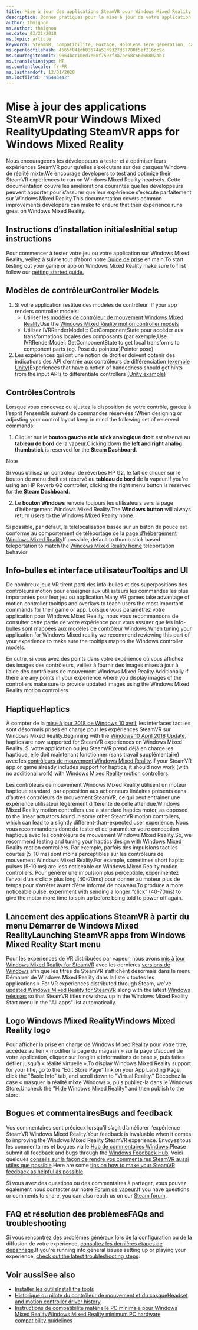 ```yaml
---
title: Mise à jour des applications SteamVR pour Windows Mixed Reality
description: Bonnes pratiques pour la mise à jour de votre application SteamVR afin d’optimiser la compatibilité avec les casques de Windows Mixed Reality.
author: thmignon
ms.author: thmignon
ms.date: 03/21/2018
ms.topic: article
keywords: SteamVR, compatibilité, Portage, HoloLens 1ère génération, casque de réalité mixte, casque Windows Mixed realisation, migration, Windows 10, vapeur, contrôleurs de mouvement, haptique
ms.openlocfilehash: 4565f041db83574a51d9327d37780f5ef216dc9c
ms.sourcegitcommit: 9664bcc10ed7e60f7593f3a7ae58c66060802ab1
ms.translationtype: MT
ms.contentlocale: fr-FR
ms.lasthandoff: 12/01/2020
ms.locfileid: "96443442"
---
```

# <a name="updating-steamvr-apps-for-windows-mixed-reality"></a><span data-ttu-id="f0643-104">Mise à jour des applications SteamVR pour Windows Mixed Reality</span><span class="sxs-lookup"><span data-stu-id="f0643-104">Updating SteamVR apps for Windows Mixed Reality</span></span>
<span data-ttu-id="f0643-105">Nous encourageons les développeurs à tester et à optimiser leurs expériences SteamVR pour qu’elles s’exécutent sur des casques Windows de réalité mixte.</span><span class="sxs-lookup"><span data-stu-id="f0643-105">We encourage developers to test and optimize their SteamVR experiences to run on Windows Mixed Reality headsets.</span></span> <span data-ttu-id="f0643-106">Cette documentation couvre les améliorations courantes que les développeurs peuvent apporter pour s’assurer que leur expérience s’exécute parfaitement sur Windows Mixed Reality.</span><span class="sxs-lookup"><span data-stu-id="f0643-106">This documentation covers common improvements developers can make to ensure that their experience runs great on Windows Mixed Reality.</span></span>

## <a name="initial-setup-instructions"></a><span data-ttu-id="f0643-107">Instructions d’installation initiales</span><span class="sxs-lookup"><span data-stu-id="f0643-107">Initial setup instructions</span></span>

<span data-ttu-id="f0643-108">Pour commencer à tester votre jeu ou votre application sur Windows Mixed Reality, veillez à suivre tout d’abord notre [Guide de prise](https://aka.ms/WindowsMixedRealitySteamVR) en main.</span><span class="sxs-lookup"><span data-stu-id="f0643-108">To start testing out your game or app on Windows Mixed Reality make sure to first follow our [getting started guide.](https://aka.ms/WindowsMixedRealitySteamVR)</span></span>

## <a name="controller-models"></a><span data-ttu-id="f0643-109">Modèles de contrôleur</span><span class="sxs-lookup"><span data-stu-id="f0643-109">Controller Models</span></span>
1. <span data-ttu-id="f0643-110">Si votre application restitue des modèles de contrôleur :</span><span class="sxs-lookup"><span data-stu-id="f0643-110">If your app renders controller models:</span></span>
    * <span data-ttu-id="f0643-111">Utiliser les [modèles de contrôleur de mouvement Windows Mixed Reality](../../design/motion-controllers.md#rendering-the-motion-controller-model)</span><span class="sxs-lookup"><span data-stu-id="f0643-111">Use the [Windows Mixed Reality motion controller models](../../design/motion-controllers.md#rendering-the-motion-controller-model)</span></span>
    * <span data-ttu-id="f0643-112">Utilisez IVRRenderModel :: GetComponentState pour accéder aux transformations locales des composants (par exemple,</span><span class="sxs-lookup"><span data-stu-id="f0643-112">Use IVRRenderModel::GetComponentState to get local transforms to component parts (eg.</span></span> <span data-ttu-id="f0643-113">Pose du pointeur)</span><span class="sxs-lookup"><span data-stu-id="f0643-113">Pointer pose)</span></span>
2. <span data-ttu-id="f0643-114">Les expériences qui ont une notion de droitier doivent obtenir des indications des API d’entrée aux contrôleurs de différenciation [(exemple Unity)](../unity/gestures-and-motion-controllers-in-unity.md#unity-buttonaxis-mapping-table)</span><span class="sxs-lookup"><span data-stu-id="f0643-114">Experiences that have a notion of handedness should get hints from the input APIs to differentiate controllers [(Unity example)](../unity/gestures-and-motion-controllers-in-unity.md#unity-buttonaxis-mapping-table)</span></span>

## <a name="controls"></a><span data-ttu-id="f0643-115">Contrôles</span><span class="sxs-lookup"><span data-stu-id="f0643-115">Controls</span></span>

<span data-ttu-id="f0643-116">Lorsque vous concevez ou ajustez la disposition de votre contrôle, gardez à l’esprit l’ensemble suivant de commandes réservées :</span><span class="sxs-lookup"><span data-stu-id="f0643-116">When designing or adjusting your control layout keep in mind the following set of reserved commands:</span></span>
1. <span data-ttu-id="f0643-117">Cliquer sur le **bouton gauche et le stick analogique droit** est réservé au **tableau de bord** de la vapeur.</span><span class="sxs-lookup"><span data-stu-id="f0643-117">Clicking down the **left and right analog thumbstick** is reserved for the **Steam Dashboard**.</span></span>

> [!NOTE]
> <span data-ttu-id="f0643-118">Si vous utilisez un contrôleur de réverbes HP G2, le fait de cliquer sur le bouton de menu droit est réservé au **tableau de bord** de la vapeur.</span><span class="sxs-lookup"><span data-stu-id="f0643-118">If you're using an HP Reverb G2 controller, clicking the right menu button is reserved for the **Steam Dashboard**.</span></span>

2. <span data-ttu-id="f0643-119">Le **bouton Windows** renvoie toujours les utilisateurs vers la page d’hébergement Windows Mixed Reality.</span><span class="sxs-lookup"><span data-stu-id="f0643-119">The **Windows button** will always return users to the Windows Mixed Reality home.</span></span>

<span data-ttu-id="f0643-120">Si possible, par défaut, la télélocalisation basée sur un bâton de pouce est conforme au comportement de téléportage de la [page d’hébergement Windows Mixed Reality](../../discover/navigating-the-windows-mixed-reality-home.md#getting-around-your-home)</span><span class="sxs-lookup"><span data-stu-id="f0643-120">If possible, default to thumb stick based teleportation to match the [Windows Mixed Reality home](../../discover/navigating-the-windows-mixed-reality-home.md#getting-around-your-home) teleportation behavior</span></span>

## <a name="tooltips-and-ui"></a><span data-ttu-id="f0643-121">Info-bulles et interface utilisateur</span><span class="sxs-lookup"><span data-stu-id="f0643-121">Tooltips and UI</span></span>

<span data-ttu-id="f0643-122">De nombreux jeux VR tirent parti des info-bulles et des superpositions des contrôleurs motion pour enseigner aux utilisateurs les commandes les plus importantes pour leur jeu ou application.</span><span class="sxs-lookup"><span data-stu-id="f0643-122">Many VR games take advantage of motion controller tooltips and overlays to teach users the most important commands for their game or app.</span></span> <span data-ttu-id="f0643-123">Lorsque vous paramétrez votre application pour Windows Mixed Reality, nous vous recommandons de consulter cette partie de votre expérience pour vous assurer que les info-bulles sont mappées aux modèles de contrôleur Windows.</span><span class="sxs-lookup"><span data-stu-id="f0643-123">When tuning your application for Windows Mixed reality we recommend reviewing this part of your experience to make sure the tooltips map to the Windows controller models.</span></span>

<span data-ttu-id="f0643-124">En outre, si vous avez des points dans votre expérience où vous affichez des images des contrôleurs, veillez à fournir des images mises à jour à l’aide des contrôleurs de mouvement Windows Mixed Reality.</span><span class="sxs-lookup"><span data-stu-id="f0643-124">Additionally if there are any points in your experience where you display images of the controllers make sure to provide updated images using the Windows Mixed Reality motion controllers.</span></span>

## <a name="haptics"></a><span data-ttu-id="f0643-125">Haptique</span><span class="sxs-lookup"><span data-stu-id="f0643-125">Haptics</span></span>

<span data-ttu-id="f0643-126">À compter de la [mise à jour 2018 de Windows 10 avril](https://docs.microsoft.com/windows/mixed-reality/enthusiast-guide/release-notes-april-2018), les interfaces tactiles sont désormais prises en charge pour les expériences SteamVR sur Windows Mixed Reality.</span><span class="sxs-lookup"><span data-stu-id="f0643-126">Beginning with the [Windows 10 April 2018 Update](https://docs.microsoft.com/windows/mixed-reality/enthusiast-guide/release-notes-april-2018), haptics are now supported for SteamVR experiences on Windows Mixed Reality.</span></span> <span data-ttu-id="f0643-127">Si votre application ou jeu SteamVR prend déjà en charge les haptique, elle doit maintenant fonctionner (sans travail supplémentaire) avec les [contrôleurs de mouvement Windows Mixed Reality](../../design/motion-controllers.md).</span><span class="sxs-lookup"><span data-stu-id="f0643-127">If your SteamVR app or game already includes support for haptics, it should now work (with no additional work) with [Windows Mixed Reality motion controllers](../../design/motion-controllers.md).</span></span>

<span data-ttu-id="f0643-128">Les contrôleurs de mouvement Windows Mixed Reality utilisent un moteur haptique standard, par opposition aux actionneurs linéaires présents dans d’autres contrôleurs de mouvement SteamVR, ce qui peut entraîner une expérience utilisateur légèrement différente de celle attendue.</span><span class="sxs-lookup"><span data-stu-id="f0643-128">Windows Mixed Reality motion controllers use a standard haptics motor, as opposed to the linear actuators found in some other SteamVR motion controllers, which can lead to a slightly different-than-expected user experience.</span></span> <span data-ttu-id="f0643-129">Nous vous recommandons donc de tester et de paramétrer votre conception haptique avec les contrôleurs de mouvement Windows Mixed Reality.</span><span class="sxs-lookup"><span data-stu-id="f0643-129">So, we recommend testing and tuning your haptics design with Windows Mixed Reality motion controllers.</span></span> <span data-ttu-id="f0643-130">Par exemple, parfois des impulsions tactiles courtes (5-10 ms) sont moins perceptibles sur les contrôleurs de mouvement Windows Mixed Reality.</span><span class="sxs-lookup"><span data-stu-id="f0643-130">For example, sometimes short haptic pulses (5-10 ms) are less noticeable on Windows Mixed Reality motion controllers.</span></span> <span data-ttu-id="f0643-131">Pour générer une impulsion plus perceptible, expérimentez l’envoi d’un « clic » plus long (40-70ms) pour donner au moteur plus de temps pour s’arrêter avant d’être informé de nouveau.</span><span class="sxs-lookup"><span data-stu-id="f0643-131">To produce a more noticeable pulse, experiment with sending a longer “click” (40-70ms) to give the motor more time to spin up before being told to power off again.</span></span>

## <a name="launching-steamvr-apps-from-windows-mixed-reality-start-menu"></a><span data-ttu-id="f0643-132">Lancement des applications SteamVR à partir du menu Démarrer de Windows Mixed Reality</span><span class="sxs-lookup"><span data-stu-id="f0643-132">Launching SteamVR apps from Windows Mixed Reality Start menu</span></span>

<span data-ttu-id="f0643-133">Pour les expériences de VR distribuées par vapeur, nous avons [mis à jour Windows Mixed Reality for SteamVR](https://steamcommunity.com/games/719950/announcements/detail/1687045485866139800) avec les dernières [versions de Windows](https://insider.windows.com) afin que les titres de SteamVR s’affichent désormais dans le menu Démarrer de Windows Mixed Reality dans la liste « toutes les applications ».</span><span class="sxs-lookup"><span data-stu-id="f0643-133">For VR experiences distributed through Steam, we've [updated Windows Mixed Reality for SteamVR](https://steamcommunity.com/games/719950/announcements/detail/1687045485866139800) along with the latest [Windows releases](https://insider.windows.com) so that SteamVR titles now show up in the Windows Mixed Reality Start menu in the "All apps" list automatically.</span></span>

## <a name="windows-mixed-reality-logo"></a><span data-ttu-id="f0643-134">Logo Windows Mixed Reality</span><span class="sxs-lookup"><span data-stu-id="f0643-134">Windows Mixed Reality logo</span></span>

<span data-ttu-id="f0643-135">Pour afficher la prise en charge de Windows Mixed Reality pour votre titre, accédez au lien « modifier la page du magasin » sur la page d’accueil de votre application, cliquez sur l’onglet « informations de base », puis faites défiler jusqu’à « réalité virtuelle ».</span><span class="sxs-lookup"><span data-stu-id="f0643-135">To display Windows Mixed Reality support for your title, go to the "Edit Store Page" link on your App Landing Page, click the "Basic Info" tab, and scroll down to "Virtual Reality."</span></span> <span data-ttu-id="f0643-136">Décochez la case « masquer la réalité mixte Windows », puis publiez-la dans le Windows Store.</span><span class="sxs-lookup"><span data-stu-id="f0643-136">Uncheck the "Hide Windows Mixed Reality" and then publish to the store.</span></span>

## <a name="bugs-and-feedback"></a><span data-ttu-id="f0643-137">Bogues et commentaires</span><span class="sxs-lookup"><span data-stu-id="f0643-137">Bugs and feedback</span></span>

<span data-ttu-id="f0643-138">Vos commentaires sont précieux lorsqu’il s’agit d’améliorer l’expérience SteamVR Windows Mixed Reality.</span><span class="sxs-lookup"><span data-stu-id="f0643-138">Your feedback is invaluable when it comes to improving the Windows Mixed Reality SteamVR experience.</span></span> <span data-ttu-id="f0643-139">Envoyez tous les commentaires et bogues via le [Hub de commentaires Windows](https://docs.microsoft.com/windows/mixed-reality/enthusiast-guide/filing-feedback).</span><span class="sxs-lookup"><span data-stu-id="f0643-139">Please submit all feedback and bugs through the [Windows Feedback Hub](https://docs.microsoft.com/windows/mixed-reality/enthusiast-guide/filing-feedback).</span></span> <span data-ttu-id="f0643-140">Voici quelques [conseils sur la façon de rendre vos commentaires SteamVR aussi utiles que possible](https://docs.microsoft.com/windows/mixed-reality/enthusiast-guide/using-steamvr-with-windows-mixed-reality#sharing-feedback-on-steamvr).</span><span class="sxs-lookup"><span data-stu-id="f0643-140">Here are some [tips on how to make your SteamVR feedback as helpful as possible](https://docs.microsoft.com/windows/mixed-reality/enthusiast-guide/using-steamvr-with-windows-mixed-reality#sharing-feedback-on-steamvr).</span></span>

<span data-ttu-id="f0643-141">Si vous avez des questions ou des commentaires à partager, vous pouvez également nous contacter sur notre [Forum de vapeur](https://steamcommunity.com/app/719950/discussions/).</span><span class="sxs-lookup"><span data-stu-id="f0643-141">If you have questions or comments to share, you can also reach us on our [Steam forum](https://steamcommunity.com/app/719950/discussions/).</span></span>

## <a name="faqs-and-troubleshooting"></a><span data-ttu-id="f0643-142">FAQ et résolution des problèmes</span><span class="sxs-lookup"><span data-stu-id="f0643-142">FAQs and troubleshooting</span></span>

<span data-ttu-id="f0643-143">Si vous rencontrez des problèmes généraux lors de la configuration ou de la diffusion de votre expérience, [consultez les dernières étapes de dépannage](https://docs.microsoft.com/windows/mixed-reality/enthusiast-guide/troubleshooting-windows-mixed-reality#steamvr).</span><span class="sxs-lookup"><span data-stu-id="f0643-143">If you're running into general issues setting up or playing your experience, [check out the latest troubleshooting steps](https://docs.microsoft.com/windows/mixed-reality/enthusiast-guide/troubleshooting-windows-mixed-reality#steamvr).</span></span>

## <a name="see-also"></a><span data-ttu-id="f0643-144">Voir aussi</span><span class="sxs-lookup"><span data-stu-id="f0643-144">See also</span></span>
* [<span data-ttu-id="f0643-145">Installer les outils</span><span class="sxs-lookup"><span data-stu-id="f0643-145">Install the tools</span></span>](../install-the-tools.md)
* [<span data-ttu-id="f0643-146">Historique du pilote du contrôleur de mouvement et du casque</span><span class="sxs-lookup"><span data-stu-id="f0643-146">Headset and motion controller driver history</span></span>](https://docs.microsoft.com/windows/mixed-reality/enthusiast-guide/mixed-reality-software)
* [<span data-ttu-id="f0643-147">Instructions de compatibilité matérielle PC minimale pour Windows Mixed Reality</span><span class="sxs-lookup"><span data-stu-id="f0643-147">Windows Mixed Reality minimum PC hardware compatibility guidelines</span></span>](https://docs.microsoft.com/windows/mixed-reality/enthusiast-guide/windows-mixed-reality-minimum-pc-hardware-compatibility-guidelines)
